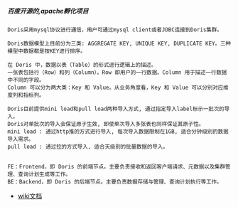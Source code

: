 
##### 百度开源的,apache孵化项目
    Doris采用mysql协议进行通信，用户可通过mysql client或者JDBC连接到Doris集群。
    
    Doris数据模型上目前分为三类: AGGREGATE KEY, UNIQUE KEY, DUPLICATE KEY。三种模型中数据都是按KEY进行排序。
    
    在 Doris 中，数据以表（Table）的形式进行逻辑上的描述。
    一张表包括行（Row）和列（Column）。Row 即用户的一行数据。Column 用于描述一行数据中不同的字段。
    Column 可以分为两大类：Key 和 Value。从业务角度看，Key 和 Value 可以分别对应维度列和指标列。
    
    Doris目前提供mini load和pull load两种导入方式, 通过指定导入label标示一批次的导入。
    Doris对单批次的导入会保证原子生效, 即使单次导入多张表也同样保证其原子性。
    mini load : 通过http推的方式进行导入, 每次导入数据限制在1GB, 适合分钟级别的数据导入需求。
    pull load : 通过拉的方式导入, 适合天级别的批量数据的导入。


    FE：Frontend，即 Doris 的前端节点。主要负责接收和返回客户端请求、元数据以及集群管理、查询计划生成等工作。
    BE：Backend，即 Doris 的后端节点。主要负责数据存储与管理、查询计划执行等工作。

* [wiki文档](https://github.com/apache/incubator-doris/wiki)  
    